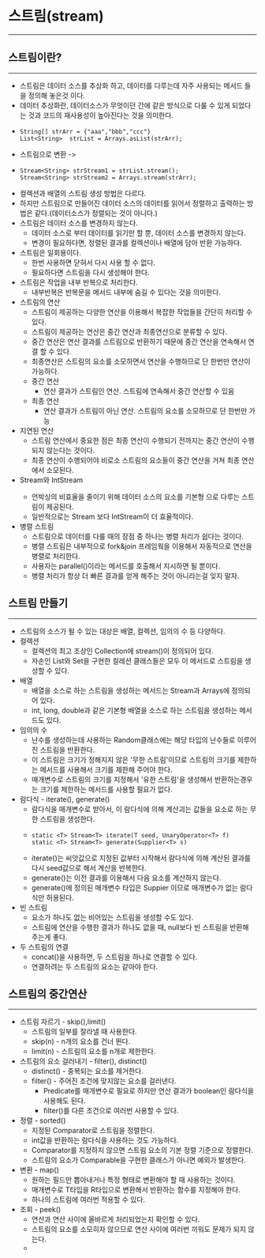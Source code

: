 # 스트림(stream)

---

## 스트림이란?

---

* 스트림은 데이터 소스를 추상화 하고, 데이터를 다루는데 자주 사용되는 메서드
  들을 정의해 놓은것 이다.
* 데이터 추상화란, 데이터소스가 무엇이던 간에 같은 방식으로 다룰 수 있게
  되었다는 것과 코드의 재사용성이 높아진다는 것을 의미한다.
* ~~~
  String[] strArr = {"aaa","bbb","ccc"}
  List<String>  strList = Arrays.asList(strArr);

* 스트림으로 변환 ->
* ~~~ 
  Stream<String> strStream1 = strList.stream();
  Stream<String> strStream2 = Arrays.stream(strArr);
* 컬렉션과 배열의 스트림 생성 방법은 다르다.
* 하지만 스트림으로 만들어진 데이터 소스의 데이터를 읽어서 정렬하고 출력하는
  방법은 같다.(데이터소스가 정렬되는 것이 아니다.)
* 스트림은 데이터 소스를 변경하지 않는다.
    * 데이터 소스로 부터 데이터를 읽기만 할 뿐, 데이터 소스를 변경하지 않는다.
    * 변경이 필요하다면, 정렬된 결과를 컬렉션이나 배열에 담아 반환 가능하다.
* 스트림은 일회용이다.
    * 한번 사용하면 닫혀서 다시 사용 할 수 없다.
    * 필요하다면 스트림을 다시 생성해야 한다.
* 스트림은 작업을 내부 반복으로 처리한다.
    * 내부반복은 반복문을 메서드 내부에 숨길 수 있다는 것을 의미한다.
* 스트림의 연산
    * 스트림이 제공하는 다양한 연산을 이용해서 복잡한 작업들을 간단히 처리할 수 있다.
    * 스트림이 제공하는 연산은 중간 연산과 최종연산으로 분류할 수 있다.
    * 중간 연산은 연산 결과를 스트림으로 반환하기 때문에 중간 연산을 연속해서 연결 할 수 있다.
    * 최종연산은 스트림의 요소를 소모하면서 연산을 수행하므로 단 한번만 연산이 가능하다.
    * 중간 연산
        * 연산 결과가 스트림인 연산. 스트림에 연속해서 중간 연산할 수 있음
    * 최종 연산
        * 연산 결과가 스트림이 아닌 연산. 스트림의 요소를 소모하므로 단 한번만 가능
* 지연된 연산
    * 스트림 연산에서 중요한 점은 최종 연산이 수행되기 전까지는 중간 연산이 수행되지 않는다는 것이다.
    * 최종 연산이 수행되어야 비로소 스트림의 요소들이 중간 연산을 거쳐 최종 연산에서 소모된다.
* Stream<Integer>와 IntStream
    * 언박싱의 비효율을 줄이기 위해 데이터 소스의 요소를 기본형 으로 다루는 스트림이 제공된다.
    * 일반적으로는 Stream<Integer> 보다 IntStream이 더 효율적이다.
* 병렬 스트림
    * 스트림으로 데이터를 다룰 때의 장점 중 하나는 병렬 처리가 쉽다는 것이다.
    * 병렬 스트림은 내부적으로 fork&join 프레임웍을 이용해서 자동적으로 연산을 병렬로 처리한다.
    * 사용자는 parallel()이라는 메서드를 호출해서 지시하면 될 뿐이다.
    * 병렬 처리가 항상 더 빠른 결과를 얻게 해주는 것이 아니라는걸 잊지 말자.

## 스트림 만들기

---

* 스트림의 소스가 될 수 있는 대상은 배열, 컬렉션, 임의의 수 등 다양하다.
* 컬렉션
  * 컬렉션의 최고 조상인 Collection에 stream()이 정의되어 있다.
  * 자손인 List와 Set을 구현한 컬레션 클래스들은 모두 이 메서드로 스트림을 
  생성할 수 있다.
* 배열
  * 배열을 소스로 하는 스트림을 생성하는 메서드는 Stream과 Arrays에 정의되어 있다.
  * int, long, double과 같은 기본형 배열을 소스로 하는 스트림을 생성하는 메서드도 있다.
* 임의의 수
  * 난수를 생성하는데 사용하는 Random클래스에는 해당 타입의 난수들로 이루어진
  스트림을 반환한다.
  * 이 스트림은 크기가 정해지지 않은 '무한 스트림'이므로 스트림의 크기를 제한하는 메서드를
  사용해서 크기를 제한해 주어야 한다.
  * 매개변수로 스트림의 크기를 지정해서 '유한 스트림'을 생성해서 반환하는경우는 
  크기를 제한하는 메서드를 사용할 필요가 없다.
* 람다식 - iterate(), generate()
  * 람다식을 매개변수로 받아서, 이 람다식에 의해 계산괴는 값들을 요소로 하는 
  무한 스트림을 생성한다.
  * ~~~
    static <T> Stream<T> iterate(T seed, UnaryOperator<T> f)
    static <T> Stream<T> generate(Supplier<T> s)
  * iterate()는 씨앗값으로 지정된 값부터 시작해서 람다식에 의해 계산된 결과를
  다시 seed값으로 해서 계산을 반복한다.
  * generate()는 이전 결과를 이용해서 다음 요소를 계산하지 않는다.
  * generate()에 정의된 매개변수 타입은 Suppier<T> 이므로 매개변수가 없는 람다식만 허용된다.
* 빈 스트림
  * 요소가 하나도 없는 비어있는 스트림을 생성할 수도 있다.
  * 스트림에 연산을 수행한 결과가 하나도 없을 때, null보다 빈 스트림을 반환해 주는게 좋다.
* 두 스트림의 연결
  * concat()을 사용하면, 두 스트림을 하나로 연결할 수 있다.
  * 연결하려는 두 스트림의 요소는 같아야 한다.

## 스트림의 중간연산

---
* 스트림 자르기 - skip(),limit()
  * 스트림의 일부를 잘라낼 때 사용한다.
  * skip(n) - n개의 요소를 건너 뛴다.
  * limit(n) - 스트림의 요소를 n개로 제한한다.
* 스트림의 요소 걸러내기 - filter(), distinct()
  * distinct() - 중복되는 요소를 제거한다.
  * filter() - 주어진 조건에 맞지않는 요소를 걸러낸다.
    * Predicate를 매개변수로 필요로 하지만 연산 결과가 boolean인
    람다식을 사용해도 된다.
    * filter()를 다른 조건으로 여러번 사용할 수 있다.
* 정렬 - sorted()
  * 지정된 Comparator로 스트림을 정렬한다.
  * int값을 반환하는 람다식을 사용하는 것도 가능하다.
  * Comparator를 지정하지 않으면 스트림 요소의 기본 정렬 기준으로 정렬한다.
  * 스트림의 요소가 Comparable을 구현한 클래스가 아니면 예외가 발생한다.
* 변환 - map()
  * 원하는 필드만 뽑아내거나 특정 형태로 변환해야 할 때 사용하는 것이다.
  * 매개변수로 T타입을 R타입으로 변환해서 반환하는 함수를 지정해야 한다.
  * 하나의 스트림에 여러번 적용할 수 있다.
* 조회 - peek()
  * 연산과 연산 사이에 올바르게 처리되었는지 확인할 수 있다.
  * 스트림의 요소를 소모히자 않으므로 연산 사이에 여러번 끼워도 문제가 되지 않는다.
  * 